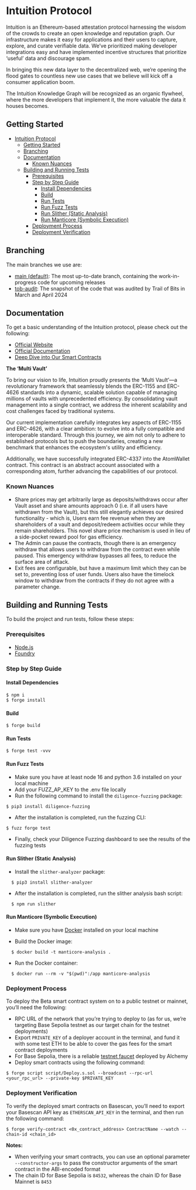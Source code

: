 # Intuition Protocol

Intuition is an Ethereum-based attestation protocol harnessing the wisdom of the crowds to create an open knowledge and reputation graph. Our infrastructure makes it easy for applications and their users to capture, explore, and curate verifiable data. We’ve prioritized making developer integrations easy and have implemented incentive structures that prioritize ‘useful’ data and discourage spam.

In bringing this new data layer to the decentralized web, we’re opening the flood gates to countless new use cases that we believe will kick off a consumer application boom.

The Intuition Knowledge Graph will be recognized as an organic flywheel, where the more developers that implement it, the more valuable the data it houses becomes.

## Getting Started
- [Intuition Protocol](#intuition-protocol)
  - [Getting Started](#getting-started)
  - [Branching](#branching)
  - [Documentation](#documentation)
    - [Known Nuances](#known-nuances)
  - [Building and Running Tests](#building-and-running-tests)
    - [Prerequisites](#prerequisites)
    - [Step by Step Guide](#step-by-step-guide)
      - [Install Dependencies](#install-dependencies)
      - [Build](#build)
      - [Run Tests](#run-tests)
      - [Run Fuzz Tests](#run-fuzz-tests)
      - [Run Slither (Static Analysis)](#run-slither-static-analysis)
      - [Run Manticore (Symbolic Execution)](#run-manticore-symbolic-execution)
    - [Deployment Process](#deployment-process)
    - [Deployment Verification](#deployment-verification)

## Branching

The main branches we use are:
- [main (default)](https://github.com/0xIntuition/intuition-contracts/tree/main): The most up-to-date branch, containing the work-in-progress code for upcoming releases
- [tob-audit](https://github.com/0xIntuition/intuition-contracts/tree/tob-audit): The snapshot of the code that was audited by Trail of Bits in March and April 2024

## Documentation

To get a basic understanding of the Intuition protocol, please check out the following:

- [Official Website](https://intuition.systems)
- [Official Documentation](https://docs.intuition.systems)
- [Deep Dive into Our Smart Contracts](https://intuition.gitbook.io/intuition-contracts)

**The ‘Multi Vault’**

To bring our vision to life, Intuition proudly presents the ‘Multi Vault’—a revolutionary framework that seamlessly blends the ERC-1155 and ERC-4626 standards into a dynamic, scalable solution capable of managing millions of vaults with unprecedented efficiency. By consolidating vault management into a single contract, we address the inherent scalability and cost challenges faced by traditional systems.

Our current implementation carefully integrates key aspects of ERC-1155 and ERC-4626, with a clear ambition: to evolve into a fully compatible and interoperable standard. Through this journey, we aim not only to adhere to established protocols but to push the boundaries, creating a new benchmark that enhances the ecosystem's utility and efficiency.

Additionally, we have successfully integrated ERC-4337 into the AtomWallet contract. This contract is an abstract account associated with a corresponding atom, further advancing the capabilities of our protocol.

### Known Nuances

- Share prices may get arbitrarily large as deposits/withdraws occur after Vault asset and share amounts approach 0 (i.e. if all users have withdrawn from the Vault), but this still elegantly achieves our desired functionality  - which is, Users earn fee revenue when they are shareholders of a vault and deposit/redeem activities occur while they remain shareholders. This novel share price mechanism is used in lieu of a side-pocket reward pool for gas efficiency.
- The Admin can pause the contracts, though there is an emergency withdraw that allows users to withdraw from the contract even while paused. This emergency withdraw bypasses all fees, to reduce the surface area of attack.
- Exit fees are configurable, but have a maximum limit which they can be set to, preventing loss of user funds. Users also have the timelock window to withdraw from the contracts if they do not agree with a parameter change.
 
## Building and Running Tests

To build the project and run tests, follow these steps:

### Prerequisites

- [Node.js](https://nodejs.org/en/download/)
- [Foundry](https://getfoundry.sh)

### Step by Step Guide

#### Install Dependencies

```shell
$ npm i
$ forge install
```

#### Build

```shell
$ forge build
```

#### Run Tests

```shell
$ forge test -vvv
```

#### Run Fuzz Tests

- Make sure you have at least node 16 and python 3.6 installed on your local machine
- Add your FUZZ_AP_KEY to the .env file locally
- Run the following command to install the `diligence-fuzzing` package:

```shell
$ pip3 install diligence-fuzzing
```

- After the installation is completed, run the fuzzing CLI:

```shell
$ fuzz forge test
```

- Finally, check your Diligence Fuzzing dashboard to see the results of the fuzzing tests

#### Run Slither (Static Analysis)

- Install the `slither-analyzer` package:
  
```shell
  $ pip3 install slither-analyzer
```

- After the installation is completed, run the slither analysis bash script:

```shell
  $ npm run slither
```

#### Run Manticore (Symbolic Execution)

- Make sure you have [Docker](https://docker.com/products/docker-desktop) installed on your local machine

- Build the Docker image:

```shell
  $ docker build -t manticore-analysis .
```

- Run the Docker container:

```shell
  $ docker run --rm -v "$(pwd)":/app manticore-analysis
```

### Deployment Process

To deploy the Beta smart contract system on to a public testnet or mainnet, you’ll need the following:
- RPC URL of the network that you’re trying to deploy to (as for us, we’re targeting Base Sepolia testnet as our target chain for the testnet deployments)
- Export `PRIVATE_KEY` of a deployer account in the terminal, and fund it with some test ETH to be able to cover the gas fees for the smart contract deployments
- For Base Sepolia, there is a reliable [testnet faucet](https://alchemy.com/faucets/base-sepolia) deployed by Alchemy
- Deploy smart contracts using the following command:

```shell
$ forge script script/Deploy.s.sol --broadcast --rpc-url <your_rpc_url> --private-key $PRIVATE_KEY
```

### Deployment Verification

To verify the deployed smart contracts on Basescan, you’ll need to export your Basescan API key as `ETHERSCAN_API_KEY` in the terminal, and then run the following command:

```shell
$ forge verify-contract <0x_contract_address> ContractName --watch --chain-id <chain_id>
```

**Notes:**

- When verifying your smart contracts, you can use an optional parameter `--constructor-args` to pass the constructor arguments of the smart contract in the ABI-encoded format
- The chain ID for Base Sepolia is `84532`, whereas the chain ID for Base Mainnet is `8453`
